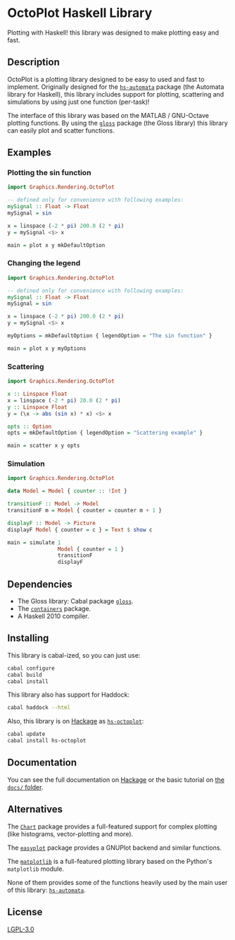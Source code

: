 # OctoPlot Haskell Library #

Plotting with Haskell! this library was designed to make plotting easy and
fast.

## Description ##

OctoPlot is a plotting library designed to be easy to used and fast to
implement. Originally designed for the [`hs-automata`][pkg-hs-automata] package
(the Automata library for Haskell), this library includes support for
plotting, scattering and simulations by using just one function (per-task)!

The interface of this library was based on the MATLAB / GNU-Octave plotting
functions. By using the [`gloss`][pkg-gloss] package (the Gloss library) this
library can easily plot and scatter functions.

## Examples ##

### Plotting the sin function ###

```haskell
import Graphics.Rendering.OctoPlot

-- defined only for convenience with following examples:
mySignal :: Float -> Float
mySignal = sin

x = linspace (-2 * pi) 200.0 (2 * pi)
y = mySignal <$> x

main = plot x y mkDefaultOption
```

### Changing the legend ###

```haskell
import Graphics.Rendering.OctoPlot

-- defined only for convenience with following examples:
mySignal :: Float -> Float
mySignal = sin

x = linspace (-2 * pi) 200.0 (2 * pi)
y = mySignal <$> x

myOptions = mkDefaultOption { legendOption = "The sin function" }

main = plot x y myOptions
```

### Scattering ###

```haskell
import Graphics.Rendering.OctoPlot

x :: Linspace Float
x = linspace (-2 * pi) 20.0 (2 * pi)
y :: Linspace Float
y = (\x -> abs (sin x) * x) <$> x

opts :: Option
opts = mkDefaultOption { legendOption = "Scattering example" }

main = scatter x y opts
```

### Simulation ###

```haskell
import Graphics.Rendering.OctoPlot

data Model = Model { counter :: !Int }

transitionF :: Model -> Model
transitionF m = Model { counter = counter m + 1 }

displayF :: Model -> Picture
displayF Model { counter = c } = Text $ show c

main = simulate 1
                Model { counter = 1 }
                transitionF
                displayF
```

## Dependencies ##

* The Gloss library: Cabal package [`gloss`][pkg-gloss].
* The [`containers`][pkg-containers] package.
* A Haskell 2010 compiler.

## Installing ##

This library is cabal-ized, so you can just use:

```sh
cabal configure
cabal build
cabal install
```

This library also has support for Haddock:

```sh
cabal haddock --html
```

Also, this library is on [Hackage][hackage] as
[`hs-octoplot`][pkg-hs-octoplot]:

```sh
cabal update
cabal install hs-octoplot
```

## Documentation ##

You can see the full documentation on [Hackage][my-pkg-docs] or the basic
tutorial on [the `docs/` folder][docs-folder].

## Alternatives ##

The [`Chart`][pkg-chart] package provides a full-featured support for complex
plotting (like histograms, vector-plotting and more).

The [`easyplot`][pkg-easyplot] package provides a GNUPlot backend and similar
functions.

The [`matplotlib`][pkg-matplotlib] is a full-featured plotting library based
on the Python's `matplotlib` module.

None of them provides some of the functions heavily used by the main user of
this library: [`hs-automata`][pkg-hs-automata].

## License ##

[LGPL-3.0](https://www.gnu.org/licenses/lgpl.txt)

[pkg-hs-automata]: http://hackage.haskell.org/package/hs-automata
[pkg-gloss]: http://hackage.haskell.org/package/gloss
[pkg-containers]: http://hackage.haskell.org/package/containers
[pkg-hs-octoplot]: http://hackage.haskell.org/package/hs-octoplot
[pkg-chart]: http://hackage.haskell.org/package/Chart
[pkg-easyplot]: http://hackage.haskell.org/package/easyplot
[pkg-matplotlib]: http://hackage.haskell.org/package/matplotlib

[hackage]: http://hackage.haskell.org/
[my-pkg-docs]: http://hackage.haskell.org/package/hs-octoplot-0.1.0.0/
[docs-folder]: docs/

